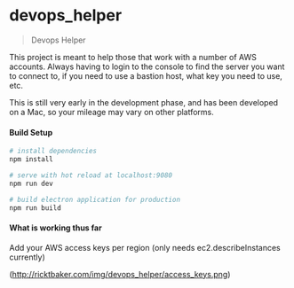 # devops_helper

> Devops Helper

This project is meant to help those that work with a number of AWS accounts.   Always having to login to the console to find the server you want to connect to, if you need to use a bastion host, what key you need to use, etc.

This is still very early in the development phase, and has been developed on a Mac, so your mileage may vary on other platforms.



#### Build Setup

``` bash
# install dependencies
npm install

# serve with hot reload at localhost:9080
npm run dev

# build electron application for production
npm run build
```

#### What is working thus far

Add your AWS access keys per region (only needs ec2.describeInstances currently)

(http://ricktbaker.com/img/devops_helper/access_keys.png)
